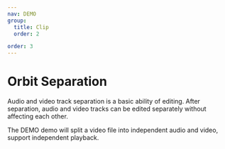 ```yaml
---
nav: DEMO
group:
  title: Clip
  order: 2

order: 3
---
```


# Orbit Separation

Audio and video track separation is a basic ability of editing. After separation, audio and video tracks can be edited separately without affecting each other.

The DEMO demo will split a video file into independent audio and video, support independent playback.

<code src="./6_3_1-split-track.tsx"></code>
